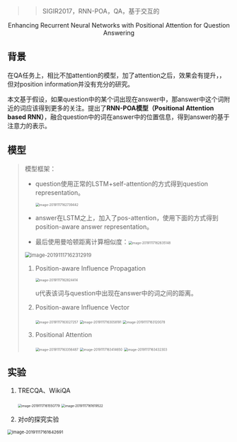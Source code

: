 > > SIGIR2017，RNN-POA，QA，基于交互的

<center>Enhancing Recurrent Neural Networks with Positional Attention for Question Answering</center>

## 背景

在QA任务上，相比不加attention的模型，加了attention之后，效果会有提升，，但对position information并没有充分的研究。



本文基于假设，如果question中的某个词出现在answer中，那answer中这个词附近的词应该得到更多的关注。提出了**RNN-POA模型（Positional Attention based RNN）**，融合question中的词在answer中的位置信息，得到answer的基于注意力的表示。



## 模型

> 模型框架：
>
> - question使用正常的LSTM+self-attention的方式得到question representation。
>
>   <img src="/Users/caiyinqiong/Library/Application Support/typora-user-images/image-20191117162739442.png" alt="image-20191117162739442" style="zoom:50%;" />
>
> - answer在LSTM之上，加入了pos-attention，使用下面的方式得到 position-aware answer representation。
>
> - 最后使用曼哈顿距离计算相似度：<img src="/Users/caiyinqiong/Library/Application Support/typora-user-images/image-20191117162635148.png" alt="image-20191117162635148" style="zoom:50%;" />
>
> <img src="/Users/caiyinqiong/Library/Application Support/typora-user-images/image-20191117162312919.png" alt="image-20191117162312919" style="zoom:80%;" />
>
> 1. Position-aware Influence Propagation
>
>    <img src="/Users/caiyinqiong/Library/Application Support/typora-user-images/image-20191117162824414.png" alt="image-20191117162824414" style="zoom:50%;" />
>
>    u代表该词与question中出现在answer中的词之间的距离。
>
> 2. Position-aware Influence Vector
>
>    <img src="/Users/caiyinqiong/Library/Application Support/typora-user-images/image-20191117163027257.png" alt="image-20191117163027257" style="zoom:50%;" />
>
>    
>
>    <img src="/Users/caiyinqiong/Library/Application Support/typora-user-images/image-20191117163058191.png" alt="image-20191117163058191" style="zoom:50%;" />
>
>    <img src="/Users/caiyinqiong/Library/Application Support/typora-user-images/image-20191117163120078.png" alt="image-20191117163120078" style="zoom:50%;" />
>
> 3. Positional Attention
>
>    <img src="/Users/caiyinqiong/Library/Application Support/typora-user-images/image-20191117163356487.png" alt="image-20191117163356487" style="zoom:50%;" />
>
>    <img src="/Users/caiyinqiong/Library/Application Support/typora-user-images/image-20191117163414650.png" alt="image-20191117163414650" style="zoom:50%;" />
>
>    <img src="/Users/caiyinqiong/Library/Application Support/typora-user-images/image-20191117163432303.png" alt="image-20191117163432303" style="zoom:50%;" />



## 实验

1. TRECQA、WikiQA

   <img src="/Users/caiyinqiong/Library/Application Support/typora-user-images/image-20191117161550779.png" alt="image-20191117161550779" style="zoom:50%;" /> <img src="/Users/caiyinqiong/Library/Application Support/typora-user-images/image-20191117161619522.png" alt="image-20191117161619522" style="zoom:50%;" />

2. 对σ的探究实验

<img src="/Users/caiyinqiong/Library/Application Support/typora-user-images/image-20191117161642691.png" alt="image-20191117161642691" style="zoom:67%;" />









